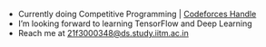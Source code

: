 - Currently doing Competitive Programming | [Codeforces Handle](https://codeforces.com/profile/rajarshiroydev)
- I’m looking forward to learning TensorFlow and Deep Learning
- Reach me at 21f3000348@ds.study.iitm.ac.in
